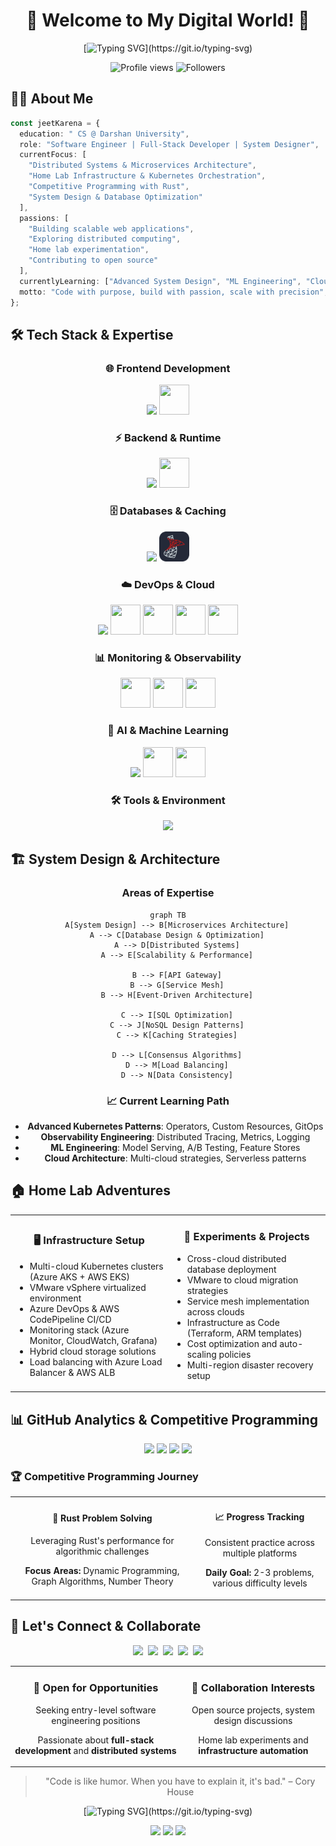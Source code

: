 <div align="center">

# 🚀 Welcome to My Digital World! 🚀

[![Typing SVG](https://readme-typing-svg.herokuapp.com?font=Fira+Code&weight=600&size=28&duration=2500&pause=1000&color=36BCF7&center=true&vCenter=true&width=900&lines=Hi%2C+I'm+Jeet+Karena!;Full-Stack+Developer+%7C+System+Architect;Building+Scalable+Solutions+%F0%9F%9A%80;Exploring+Distributed+Systems!)](https://git.io/typing-svg)

<p>
  <img src="https://komarev.com/ghpvc/?username=jeetkarena&style=flat-square&color=blue" alt="Profile views" />
  <img src="https://img.shields.io/github/followers/jeetkarena?style=flat-square&color=blue" alt="Followers" />
</p>

</div>

## 👨‍💻 About Me

```typescript
const jeetKarena = {
  education: " CS @ Darshan University",
  role: "Software Engineer | Full-Stack Developer | System Designer",
  currentFocus: [
    "Distributed Systems & Microservices Architecture",
    "Home Lab Infrastructure & Kubernetes Orchestration",
    "Competitive Programming with Rust",
    "System Design & Database Optimization"
  ],
  passions: [
    "Building scalable web applications",
    "Exploring distributed computing",
    "Home lab experimentation",
    "Contributing to open source"
  ],
  currentlyLearning: ["Advanced System Design", "ML Engineering", "Cloud-Native Technologies"],
  motto: "Code with purpose, build with passion, scale with precision",
};
```

## 🛠️ Tech Stack & Expertise

<div align="center">

### 🌐 Frontend Development
<p>
  <img src="https://skillicons.dev/icons?i=html,css,js,react,nextjs" />
  <img src="https://cdn.simpleicons.org/tailwindcss/06B6D4" width="48" height="48" />
</p>

### ⚡ Backend & Runtime
<p>
  <img src="https://skillicons.dev/icons?i=nodejs,python,rust,dotnet" />
  <img src="https://cdn.simpleicons.org/express/000000" width="48" height="48" />
</p>

### 🗄️ Databases & Caching
<p>
  <img src="https://skillicons.dev/icons?i=mongodb,redis" />
  <img src="https://raw.githubusercontent.com/vladiantio/skill-icons/MSSQL/icons/MSSQL-Dark.svg" width="48" height="48" />
</p>

### ☁️ DevOps & Cloud
<p>
  <img src="https://skillicons.dev/icons?i=docker,kubernetes,linux,git,github,azure,aws" />
  <img src="https://cdn.simpleicons.org/jenkins/D24939" width="48" height="48" />
  <img src="https://cdn.simpleicons.org/githubactions/2088FF" width="48" height="48" />
  <img src="https://cdn.simpleicons.org/vmware/607078" width="48" height="48" />
  <img src="https://cdn.simpleicons.org/terraform/7B42BC" width="48" height="48" />
</p>

### 📊 Monitoring & Observability
<p>
  <img src="https://cdn.simpleicons.org/grafana/F46800" width="48" height="48" />
  <img src="https://cdn.simpleicons.org/opentelemetry/000000" width="48" height="48" />
  <img src="https://cdn.simpleicons.org/prometheus/E6522C" width="48" height="48" />
</p>

### 🧠 AI & Machine Learning
<p>
  <img src="https://skillicons.dev/icons?i=tensorflow,pytorch" />
  <img src="https://cdn.simpleicons.org/scikitlearn/F7931E" width="48" height="48" />
  <img src="https://cdn.simpleicons.org/pandas/150458" width="48" height="48" />
</p>

### 🛠️ Tools & Environment
<p>
  <img src="https://skillicons.dev/icons?i=vscode,idea,vim,postman" />
</p>

</div>

## 🏗️ System Design & Architecture
<div align="center">

###  Areas of Expertise
```mermaid
graph TB
    A[System Design] --> B[Microservices Architecture]
    A --> C[Database Design & Optimization]
    A --> D[Distributed Systems]
    A --> E[Scalability & Performance]
    
    B --> F[API Gateway]
    B --> G[Service Mesh]
    B --> H[Event-Driven Architecture]
    
    C --> I[SQL Optimization]
    C --> J[NoSQL Design Patterns]
    C --> K[Caching Strategies]
    
    D --> L[Consensus Algorithms]
    D --> M[Load Balancing]
    D --> N[Data Consistency]
```

### 📈 Current Learning Path
- **Advanced Kubernetes Patterns**: Operators, Custom Resources, GitOps
- **Observability Engineering**: Distributed Tracing, Metrics, Logging
- **ML Engineering**: Model Serving, A/B Testing, Feature Stores
- **Cloud Architecture**: Multi-cloud strategies, Serverless patterns

</div>

## 🏠 Home Lab Adventures

<div align="center">
<table>
  <tr>
    <td align="center" width="50%">
      <h3>🖥️ Infrastructure Setup</h3>
      <ul align="left">
        <li>Multi-cloud Kubernetes clusters (Azure AKS + AWS EKS)</li>
        <li>VMware vSphere virtualized environment</li>
        <li>Azure DevOps & AWS CodePipeline CI/CD</li>
        <li>Monitoring stack (Azure Monitor, CloudWatch, Grafana)</li>
        <li>Hybrid cloud storage solutions</li>
        <li>Load balancing with Azure Load Balancer & AWS ALB</li>
      </ul>
    </td>
    <td align="center" width="50%">
      <h3>🧪 Experiments & Projects</h3>
      <ul align="left">
        <li>Cross-cloud distributed database deployment</li>
        <li>VMware to cloud migration strategies</li>
        <li>Service mesh implementation across clouds</li>
        <li>Infrastructure as Code (Terraform, ARM templates)</li>
        <li>Cost optimization and auto-scaling policies</li>
        <li>Multi-region disaster recovery setup</li>
      </ul>
    </td>
  </tr>
</table>
</div>

## 📊 GitHub Analytics & Competitive Programming
<div align="center">

  <!-- GitHub Stats -->
  <img src="https://github-readme-stats.vercel.app/api?username=jeetkarena&show_icons=true&theme=github_dark&hide_border=true" width="48%" />

  <!-- Most Used Languages -->
  <img src="https://github-readme-stats.vercel.app/api/top-langs/?username=jeetkarena&layout=compact&theme=github_dark&hide_border=true&langs_count=8" width="48%" />

  <!-- GitHub Streak (Use Vercel mirror) -->
  <img src="https://github-readme-streak-stats-eight.vercel.app/?user=jeetkarena&theme=github-dark&hide_border=true" width="98%" />

  <!-- LeetCode Card (unicorn theme) -->
   <img src="https://leetcard.jacoblin.cool/jeetkarena3?theme=light,unicorn" width="98%" />

</div>



### 🏆 Competitive Programming Journey
<div align="center">
  <table>
    <tr>
      <td align="center">
        <h4>🦀 Rust Problem Solving</h4>
        <p>Leveraging Rust's performance for algorithmic challenges</p>
        <p><strong>Focus Areas:</strong> Dynamic Programming, Graph Algorithms, Number Theory</p>
      </td>
      <td align="center">
        <h4>📈 Progress Tracking</h4>
        <p>Consistent practice across multiple platforms</p>
        <p><strong>Daily Goal:</strong> 2-3 problems, various difficulty levels</p>
      </td>
    </tr>
  </table>
</div>

## 🤝 Let's Connect & Collaborate

<div align="center">
  <a href="https://www.linkedin.com/in/jeetkarena01/"><img src="https://skillicons.dev/icons?i=linkedin" width="40px" /></a>&nbsp;
  <a href="https://stackoverflow.com/users/20814451/jeet-karenas"><img src="https://skillicons.dev/icons?i=stackoverflow" width="40px" /></a>&nbsp;
  <a href="https://leetcode.com/u/jeetkarena3/"><img src="https://cdn.simpleicons.org/leetcode/FFA116" width="40px" /></a>&nbsp;
  <a href="mailto:jeet.contact.me.fastness853@passinbox.com"><img src="https://skillicons.dev/icons?i=gmail" width="40px" /></a></a>&nbsp;
  <a href="https://x.com/user_0xJeet"><img src="https://skillicons.dev/icons?i=twitter" width="40px" /></a>
</div>

<div align="center">
  <table>
    <tr>
      <td align="center">
        <h3>💼 Open for Opportunities</h3>
        <p>Seeking entry-level software engineering positions</p>
        <p>Passionate about <strong>full-stack development</strong> and <strong>distributed systems</strong></p>
      </td>
      <td align="center">
        <h3>🤝 Collaboration Interests</h3>
        <p>Open source projects, system design discussions</p>
        <p>Home lab experiments and <strong>infrastructure automation</strong></p>
      </td>
    </tr>
  </table>
</div>

<div align="center">

> "Code is like humor. When you have to explain it, it's bad." – Cory House

[![Typing SVG](https://readme-typing-svg.herokuapp.com?font=Fira+Code&weight=400&size=18&duration=3000&pause=1000&color=4CAF50&center=true&vCenter=true&width=700&lines=Building+tomorrow's+systems+today.;Always+learning%2C+always+growing.;Let's+create+something+amazing+together!)](https://git.io/typing-svg)

<p>
  <img src="https://img.shields.io/badge/Made%20with-❤️-teal" />
  <img src="https://img.shields.io/badge/Powered%20by-Coffee-brown" />
  <img src="https://img.shields.io/badge/Fueled%20by-Curiosity-blue" />
</p>

</div>
